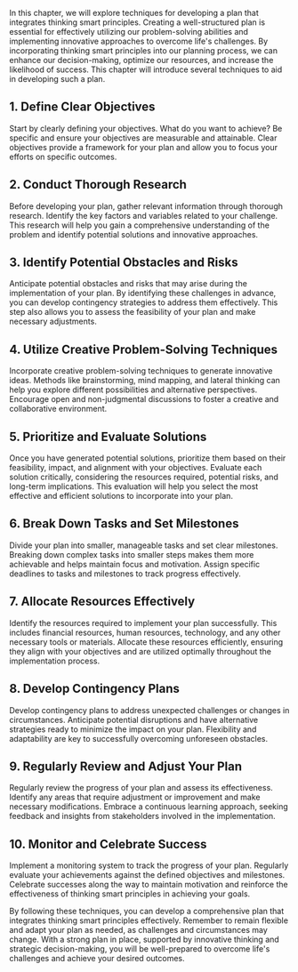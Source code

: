 
In this chapter, we will explore techniques for developing a plan that integrates thinking smart principles. Creating a well-structured plan is essential for effectively utilizing our problem-solving abilities and implementing innovative approaches to overcome life's challenges. By incorporating thinking smart principles into our planning process, we can enhance our decision-making, optimize our resources, and increase the likelihood of success. This chapter will introduce several techniques to aid in developing such a plan.

**1. Define Clear Objectives**
------------------------------

Start by clearly defining your objectives. What do you want to achieve? Be specific and ensure your objectives are measurable and attainable. Clear objectives provide a framework for your plan and allow you to focus your efforts on specific outcomes.

**2. Conduct Thorough Research**
--------------------------------

Before developing your plan, gather relevant information through thorough research. Identify the key factors and variables related to your challenge. This research will help you gain a comprehensive understanding of the problem and identify potential solutions and innovative approaches.

**3. Identify Potential Obstacles and Risks**
---------------------------------------------

Anticipate potential obstacles and risks that may arise during the implementation of your plan. By identifying these challenges in advance, you can develop contingency strategies to address them effectively. This step also allows you to assess the feasibility of your plan and make necessary adjustments.

**4. Utilize Creative Problem-Solving Techniques**
--------------------------------------------------

Incorporate creative problem-solving techniques to generate innovative ideas. Methods like brainstorming, mind mapping, and lateral thinking can help you explore different possibilities and alternative perspectives. Encourage open and non-judgmental discussions to foster a creative and collaborative environment.

**5. Prioritize and Evaluate Solutions**
----------------------------------------

Once you have generated potential solutions, prioritize them based on their feasibility, impact, and alignment with your objectives. Evaluate each solution critically, considering the resources required, potential risks, and long-term implications. This evaluation will help you select the most effective and efficient solutions to incorporate into your plan.

**6. Break Down Tasks and Set Milestones**
------------------------------------------

Divide your plan into smaller, manageable tasks and set clear milestones. Breaking down complex tasks into smaller steps makes them more achievable and helps maintain focus and motivation. Assign specific deadlines to tasks and milestones to track progress effectively.

**7. Allocate Resources Effectively**
-------------------------------------

Identify the resources required to implement your plan successfully. This includes financial resources, human resources, technology, and any other necessary tools or materials. Allocate these resources efficiently, ensuring they align with your objectives and are utilized optimally throughout the implementation process.

**8. Develop Contingency Plans**
--------------------------------

Develop contingency plans to address unexpected challenges or changes in circumstances. Anticipate potential disruptions and have alternative strategies ready to minimize the impact on your plan. Flexibility and adaptability are key to successfully overcoming unforeseen obstacles.

**9. Regularly Review and Adjust Your Plan**
--------------------------------------------

Regularly review the progress of your plan and assess its effectiveness. Identify any areas that require adjustment or improvement and make necessary modifications. Embrace a continuous learning approach, seeking feedback and insights from stakeholders involved in the implementation.

**10. Monitor and Celebrate Success**
-------------------------------------

Implement a monitoring system to track the progress of your plan. Regularly evaluate your achievements against the defined objectives and milestones. Celebrate successes along the way to maintain motivation and reinforce the effectiveness of thinking smart principles in achieving your goals.

By following these techniques, you can develop a comprehensive plan that integrates thinking smart principles effectively. Remember to remain flexible and adapt your plan as needed, as challenges and circumstances may change. With a strong plan in place, supported by innovative thinking and strategic decision-making, you will be well-prepared to overcome life's challenges and achieve your desired outcomes.
